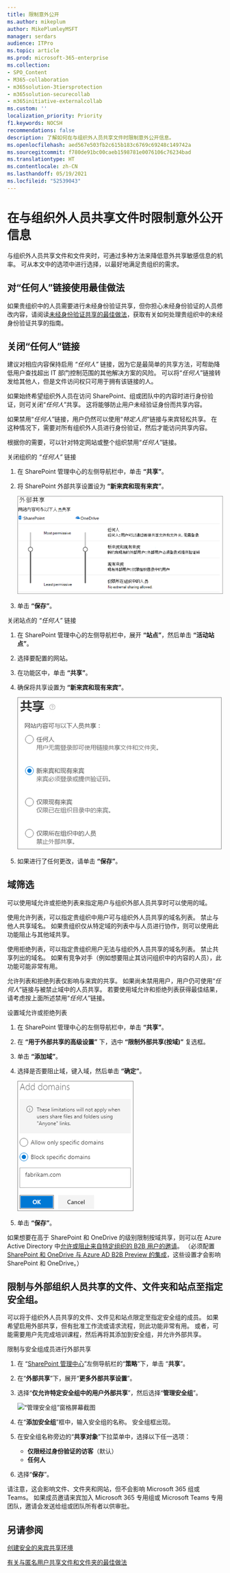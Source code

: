 ```yaml
---
title: 限制意外公开
ms.author: mikeplum
author: MikePlumleyMSFT
manager: serdars
audience: ITPro
ms.topic: article
ms.prod: microsoft-365-enterprise
ms.collection:
- SPO_Content
- M365-collaboration
- m365solution-3tiersprotection
- m365solution-securecollab
- m365initiative-externalcollab
ms.custom: ''
localization_priority: Priority
f1.keywords: NOCSH
recommendations: false
description: 了解如何在与组织外人员共享文件时限制意外公开信息。
ms.openlocfilehash: aed567e503fb2c615b183c6769c69248c149742a
ms.sourcegitcommit: f780de91bc00caeb1598781e0076106c76234bad
ms.translationtype: HT
ms.contentlocale: zh-CN
ms.lasthandoff: 05/19/2021
ms.locfileid: "52539043"
---
```

# <a name="limit-accidental-exposure-to-files-when-sharing-with-people-outside-your-organization"></a>在与组织外人员共享文件时限制意外公开信息

与组织外人员共享文件和文件夹时，可通过多种方法来降低意外共享敏感信息的机率。 可从本文中的选项中进行选择，以最好地满足贵组织的需求。

## <a name="use-best-practices-for-anyone-links"></a>对“任何人”链接使用最佳做法

如果贵组织中的人员需要进行未经身份验证共享，但你担心未经身份验证的人员修改内容，请阅读[未经身份验证共享的最佳做法](best-practices-anonymous-sharing.md)，获取有关如何处理贵组织中的未经身份验证共享的指南。

## <a name="turn-off-anyone-links"></a>关闭“任何人”链接

建议对相应内容保持启用 *“任何人”* 链接，因为它是最简单的共享方法，可帮助降低用户查找超出 IT 部门控制范围的其他解决方案的风险。 可以将“*任何人*”链接转发给其他人，但是文件访问权只可用于拥有该链接的人。

如果始终希望组织外人员在访问 SharePoint、组或团队中的内容时进行身份验证，则可关闭“*任何人*”共享。 这将能够防止用户未经验证身份而共享内容。

如果禁用“*任何人*”链接，用户仍然可以使用“*特定人员*”链接与来宾轻松共享。 在这种情况下，需要对所有组织外人员进行身份验证，然后才能访问共享内容。

根据你的需要，可以针对特定网站或整个组织禁用“*任何人*”链接。

关闭组织的 *“任何人”* 链接
1. 在 SharePoint 管理中心的左侧导航栏中，单击 **“共享”**。
2. 将 SharePoint 外部共享设置设为 **“新来宾和现有来宾”**。

   ![组织级 SharePoint 网站外部共享设置的屏幕截图](../media/sharepoint-organization-external-sharing-controls-new-users.png)

3. 单击 **“保存”**。

关闭站点的 *“任何人”* 链接
1. 在 SharePoint 管理中心的左侧导航栏中，展开 **“站点”**，然后单击 **“活动站点”**。
2. 选择要配置的网站。
3. 在功能区中，单击 **“共享”**。
4. 确保将共享设置为 **“新来宾和现有来宾”**。

   ![网站级 SharePoint 网站外部共享设置的屏幕截图](../media/sharepoint-site-external-sharing-settings.png)

5. 如果进行了任何更改，请单击 **“保存”**。

## <a name="domain-filtering"></a>域筛选

可以使用域允许或拒绝列表来指定用户与组织外部人员共享时可以使用的域。

使用允许列表，可以指定贵组织中用户可与组织外人员共享的域名列表。 禁止与他人共享域名。 如果贵组织仅从特定域的列表中与人员进行协作，则可以使用此功能阻止与其他域共享。

使用拒绝列表，可以指定贵组织用户无法与组织外人员共享的域名列表。 禁止共享列出的域名。 如果有竞争对手（例如想要阻止其访问组织中的内容的人员），此功能可能非常有用。

允许列表和拒绝列表仅影响与来宾的共享。 如果尚未禁用用户，用户仍可使用“*任何人*”链接与被禁止域中的人员共享。 若要使用域允许和拒绝列表获得最佳结果，请考虑按上面所述禁用“*任何人*”链接。

设置域允许或拒绝列表
1. 在 SharePoint 管理中心的左侧导航栏中，单击 **“共享”**。
2. 在 **“用于外部共享的高级设置”** 下，选中 **“限制外部共享(按域)”** 复选框。
3. 单击 **“添加域”**。
4. 选择是否要阻止域，键入域，然后单击 **“确定”**。

   ![SharePoint 按域限制外部共享设置的屏幕截图](../media/sharepoint-sharing-block-domain.png)

5. 单击 **“保存”**。

如果想要在高于 SharePoint 和 OneDrive 的级别限制按域共享，则可以在 Azure Active Directory 中[允许或阻止来自特定组织的 B2B 用户的邀请](/azure/active-directory/b2b/allow-deny-list)。 （必须配置 [SharePoint 和 OneDrive 与 Azure AD B2B Preview 的集成](/sharepoint/sharepoint-azureb2b-integration-preview)，这些设置才会影响 SharePoint 和 OneDrive。）

## <a name="limit-sharing-of-files-folders-and-sites-with-people-outside-your-organization-to-specified-security-groups"></a>限制与外部组织人员共享的文件、文件夹和站点至指定安全组。

可以将于组织外人员共享的文件、文件见和站点限定至指定安全组的成员。 如果希望启用外部共享，但有批准工作流或请求流程，则此功能非常有用。 或者，可能需要用户先完成培训课程，然后再将其添加到安全组，并允许外部共享。

限制与安全组成员进行外部共享
1. 在 “[SharePoint 管理中心](https://admin.microsoft.com/sharepoint)”左侧导航栏的“**策略**”下，单击 “**共享**”。
2. 在“**外部共享**”下，展开“**更多外部共享设置**”。

3. 选择“**仅允许特定安全组中的用户外部共享**”，然后选择“**管理安全组**”。

    ![“管理安全组”窗格屏幕截图](/sharepoint/sharepointonline/media/manage-security-groups.png)

4. 在“**添加安全组**”框中，输入安全组的名称。 安全组框出现。

5. 在安全组名称旁边的“**共享对象**”下拉菜单中，选择以下任一选项：

    - **仅限经过身份验证的访客**（默认）
    - **任何人**

6. 选择“**保存**”。

请注意，这会影响文件、文件夹和网站，但不会影响 Microsoft 365 组或 Teams。 如果成员邀请来宾加入 Microsoft 365 专用组或 Microsoft Teams 专用团队，邀请会发送给组或团队所有者以供审批。

## <a name="see-also"></a>另请参阅

[创建安全的来宾共享环境](create-secure-guest-sharing-environment.md)

[有关与匿名用户共享文件和文件夹的最佳做法](best-practices-anonymous-sharing.md)